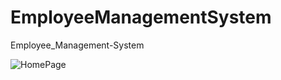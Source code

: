 # EmployeeManagementSystem
Employee_Management-System

![HomePage](https://github.com/Durgavasu58/EmployeeManagementSystem/images/homepage.png)



























